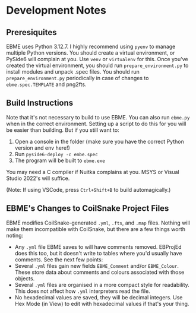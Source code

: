 # Development Notes

## Preresiquites

EBME uses Python 3.12.7. I highly recommend using `pyenv` to manage multiple Python versions.
You should create a virtual environment, or PySide6 will complain at you. Use `venv` or `virtualenv` for this.
Once you've created the virtual environment, you should run `prepare_environment.py` to install modules and unpack .spec files.
You should run `prepare_environment.py` periodically in case of changes to `ebme.spec.TEMPLATE` and png2fts.

## Build Instructions

Note that it's not necessary to build to use EBME. You can also run `ebme.py` when in the correct environment. Setting up a script to do this for you will be easier than building. But if you still want to:

1. Open a console in the folder (make sure you have the correct Python version and env here!)
2. Run `pyside6-deploy -c embe.spec`
3. The program will be built to `ebme.exe`

You may need a C compiler if Nuitka complains at you. MSYS or Visual Studio 2022's will suffice.

(Note: If using VSCode, press `Ctrl+Shift+B` to build automagically.)

## EBME's Changes to CoilSnake Project Files

EBME modifies CoilSnake-generated `.yml`, `.fts`, and `.map` files. Nothing will make them incompatible with CoilSnake, but there are a few things worth noting:

* Any `.yml` file EBME saves to will have comments removed. EBProjEd does this too, but it doesn't write to tables where you'd usually have comments. See the next few points:
* Several `.yml` files gain new fields `EBME_Comment` and/or `EBME_Colour`. These store data about comments and colours associated with those objects.
* Several `.yml` files are organised in a more compact style for readability. This does not affect how `.yml` interpreters read the file.
* No hexadecimal values are saved, they will be decimal integers. Use Hex Mode (in View) to edit with hexadecimal values if that's your thing.
